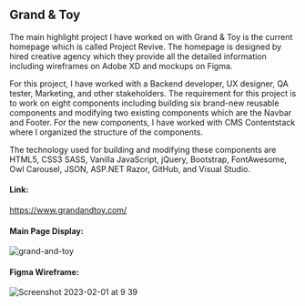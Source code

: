 ## Grand & Toy

The main highlight project I have worked on with Grand & Toy is the current homepage which is called Project Revive. The homepage is designed by hired creative agency which they provide all the detailed information including wireframes on Adobe XD and mockups on Figma.

For this project, I have worked with a Backend developer, UX designer, QA tester, Marketing, and other stakeholders. The requirement for this project is to work on eight components including building six brand-new reusable components and modifying two existing components which are the Navbar and Footer. For the new components, I have worked with CMS Contentstack where I organized the structure of the components.

The technology used for building and modifying these components are HTML5, CSS3 SASS, Vanilla JavaScript, jQuery, Bootstrap, FontAwesome, Owl Carousel, JSON, ASP.NET Razor, GitHub, and Visual Studio.

#### Link: 
https://www.grandandtoy.com/

#### Main Page Display: 
![grand-and-toy](https://user-images.githubusercontent.com/15988182/217398354-3d3e27f9-a349-4370-945a-e5b62f614d16.JPG)

#### Figma Wireframe:
![Screenshot 2023-02-01 at 9 39](https://user-images.githubusercontent.com/15988182/217399326-c705bc63-2969-42de-88fc-b99bd2744c52.jpg)
